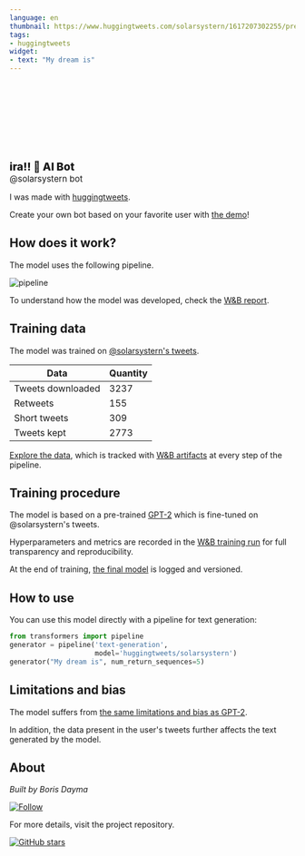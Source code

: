 ```yaml
---
language: en
thumbnail: https://www.huggingtweets.com/solarsystern/1617207302255/predictions.png
tags:
- huggingtweets
widget:
- text: "My dream is"
---
```


<div>
<div style="width: 132px; height:132px; border-radius: 50%; background-size: cover; background-image: url('https://pbs.twimg.com/profile_images/1375987406780964866/8gMlfYxv_400x400.jpg')">
</div>
<div style="margin-top: 8px; font-size: 19px; font-weight: 800">ira!! 🤖 AI Bot </div>
<div style="font-size: 15px">@solarsystern bot</div>
</div>

I was made with [huggingtweets](https://github.com/borisdayma/huggingtweets).

Create your own bot based on your favorite user with [the demo](https://colab.research.google.com/github/borisdayma/huggingtweets/blob/master/huggingtweets-demo.ipynb)!

## How does it work?

The model uses the following pipeline.

![pipeline](https://github.com/borisdayma/huggingtweets/blob/master/img/pipeline.png?raw=true)

To understand how the model was developed, check the [W&B report](https://wandb.ai/wandb/huggingtweets/reports/HuggingTweets-Train-a-Model-to-Generate-Tweets--VmlldzoxMTY5MjI).

## Training data

The model was trained on [@solarsystern's tweets](https://twitter.com/solarsystern).

| Data | Quantity |
| --- | --- |
| Tweets downloaded | 3237 |
| Retweets | 155 |
| Short tweets | 309 |
| Tweets kept | 2773 |

[Explore the data](https://wandb.ai/wandb/huggingtweets/runs/2ix2xlbi/artifacts), which is tracked with [W&B artifacts](https://docs.wandb.com/artifacts) at every step of the pipeline.

## Training procedure

The model is based on a pre-trained [GPT-2](https://huggingface.co/gpt2) which is fine-tuned on @solarsystern's tweets.

Hyperparameters and metrics are recorded in the [W&B training run](https://wandb.ai/wandb/huggingtweets/runs/15nj4eem) for full transparency and reproducibility.

At the end of training, [the final model](https://wandb.ai/wandb/huggingtweets/runs/15nj4eem/artifacts) is logged and versioned.

## How to use

You can use this model directly with a pipeline for text generation:

```python
from transformers import pipeline
generator = pipeline('text-generation',
                     model='huggingtweets/solarsystern')
generator("My dream is", num_return_sequences=5)
```

## Limitations and bias

The model suffers from [the same limitations and bias as GPT-2](https://huggingface.co/gpt2#limitations-and-bias).

In addition, the data present in the user's tweets further affects the text generated by the model.

## About

*Built by Boris Dayma*

[![Follow](https://img.shields.io/twitter/follow/borisdayma?style=social)](https://twitter.com/intent/follow?screen_name=borisdayma)

For more details, visit the project repository.

[![GitHub stars](https://img.shields.io/github/stars/borisdayma/huggingtweets?style=social)](https://github.com/borisdayma/huggingtweets)
